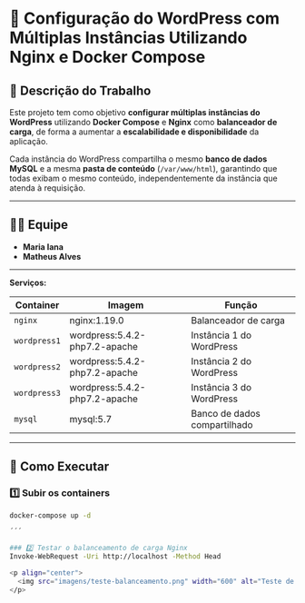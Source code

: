# 🐳 Configuração do WordPress com Múltiplas Instâncias Utilizando Nginx e Docker Compose

## 📘 Descrição do Trabalho

Este projeto tem como objetivo **configurar múltiplas instâncias do WordPress** utilizando **Docker Compose** e **Nginx** como **balanceador de carga**, de forma a aumentar a **escalabilidade e disponibilidade** da aplicação.

Cada instância do WordPress compartilha o mesmo **banco de dados MySQL** e a mesma **pasta de conteúdo** (`/var/www/html`), garantindo que todas exibam o mesmo conteúdo, independentemente da instância que atenda à requisição.

---

## 👩‍💻 Equipe

- **Maria Iana**  
- **Matheus Alves**

---

**Serviços:**

| Container    | Imagem                         | Função                          |
|---------------|--------------------------------|----------------------------------|
| `nginx`       | nginx:1.19.0                   | Balanceador de carga             |
| `wordpress1`  | wordpress:5.4.2-php7.2-apache  | Instância 1 do WordPress         |
| `wordpress2`  | wordpress:5.4.2-php7.2-apache  | Instância 2 do WordPress         |
| `wordpress3`  | wordpress:5.4.2-php7.2-apache  | Instância 3 do WordPress         |
| `mysql`       | mysql:5.7                      | Banco de dados compartilhado     |

---

## 🚀 Como Executar

### 1️⃣ Subir os containers

```bash
docker-compose up -d

´´´

### 2️⃣ Testar o balanceamento de carga Nginx
Invoke-WebRequest -Uri http://localhost -Method Head

<p align="center">
  <img src="imagens/teste-balanceamento.png" width="600" alt="Teste de Balanceamento com Nginx e WordPress">
</p>
